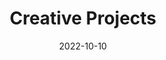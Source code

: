 ---
title: "Creative Projects"
date: "2022-10-10"
category: "Creative"
description: "I'm currently working on gathering creative projects. For now feel free to check out my software development projects, or my video portfolio on Behance."
alt_link: "https://www.behance.net/artwilton"
alt_link_name: "Behance Portfolio"
slug: "creative-projects"
---